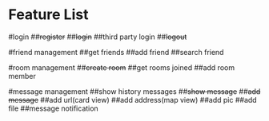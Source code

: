 # Feature List

#login
##~~register~~
##~~login~~
##third party login
##~~logout~~

#friend management
##get friends
##add friend
##search friend

#room management
##~~create room~~
##get rooms joined
##add room member

#message management
##show history messages
##~~show message~~
##~~add message~~
##add url(card view)
##add address(map view)
##add pic
##add file
##message notification
